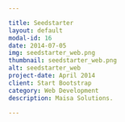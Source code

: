 ```yaml
---

title: Seedstarter
layout: default
modal-id: 16
date: 2014-07-05
img: seedstarter_web.png
thumbnail: seedstarter_web.png
alt: seedstarter_web
project-date: April 2014
client: Start Bootstrap
category: Web Development
description: Maisa Solutions.

---
```

